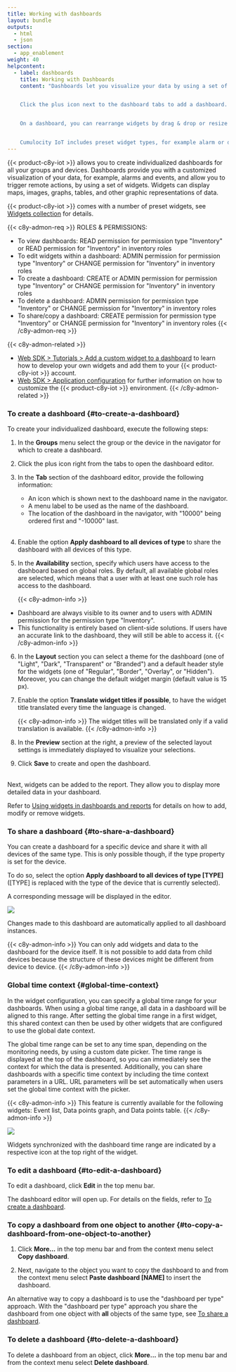 ```yaml
---
title: Working with dashboards
layout: bundle
outputs:
  - html
  - json
section:
  - app_enablement
weight: 40
helpcontent:
  - label: dashboards
    title: Working with Dashboards
    content: "Dashboards let you visualize your data by using a set of widgets. Widgets can display maps, images, graphs, tables, and other graphic representations of data.


    Click the plus icon next to the dashboard tabs to add a dashboard. You may copy a dashboard from one device to another or you may share a dashboard with all devices of a specific device type.


    On a dashboard, you can rearrange widgets by drag & drop or resize them using the arrow icon. Click **Add widget** in the top menu bar to add a new widget to the dashboard or use the cogwheel icon to edit or remove widgets.


    Cumulocity IoT includes preset widget types, for example alarm or data point lists, linear or radial gauges. Since each widget type displays different data, different parameters are required to configure it. See *Widgets collection* in the user documentation for details on each widget type and its configuration."
---
```


{{< product-c8y-iot >}} allows you to create individualized dashboards for all your groups and devices.
Dashboards provide you with a customized visualization of your data, for example, alarms and events, and allow you to trigger remote actions, by using a set of widgets. Widgets can display maps, images, graphs, tables, and other graphic representations of data.

{{< product-c8y-iot >}} comes with a number of preset widgets, see [Widgets collection](/cockpit/widgets-collection/) for details.

{{< c8y-admon-req >}}
ROLES & PERMISSIONS:

- To view dashboards: READ permission for permission type "Inventory" or READ permission for "Inventory" in inventory roles
- To edit widgets within a dashboard: ADMIN permission for permission type "Inventory" or CHANGE permission for "Inventory" in inventory roles
- To create a dashboard: CREATE or ADMIN permission for permission type "Inventory" or CHANGE permission for "Inventory" in inventory roles
- To delete a dashboard: ADMIN permission for permission type "Inventory" or CHANGE permission for "Inventory" in inventory roles
- To share/copy a dashboard: CREATE permission for permission type "Inventory" or CHANGE permission for "Inventory" in inventory roles
{{< /c8y-admon-req >}}

{{< c8y-admon-related >}}
- [Web SDK > Tutorials > Add a custom widget to a dashboard](/web/tutorials/#add-a-custom-widget) to learn how to develop your own widgets and add them to your {{< product-c8y-iot >}} account.
- [Web SDK > Application configuration](/web/application-configuration/) for further information on how to customize the {{< product-c8y-iot >}} environment.
{{< /c8y-admon-related >}}

### To create a dashboard {#to-create-a-dashboard}

To create your individualized dashboard, execute the following steps:

1. In the **Groups** menu select the group or the device in the navigator for which to create a dashboard.
2. Click the plus icon right from the tabs to open the dashboard editor.

3. In the **Tab** section of the dashboard editor, provide the following information:

    * An icon which is shown next to the dashboard name in the navigator.
    * A menu label to be used as the name of the dashboard.
    * The location of the dashboard in the navigator, with "10000" being ordered first and "-10000" last.
<br><br>

4. Enable the option **Apply dashboard to all devices of type <device type>** to share the dashboard with all devices of this type.

5. In the **Availability** section, specify which users have access to the dashboard based on global roles. By default, all available global roles are selected, which means that a user with at least one such role has access to the dashboard.

   {{< c8y-admon-info >}}
- Dashboard are always visible to its owner and to users with ADMIN permission for the permission type "Inventory".
- This functionality is entirely based on client-side solutions. If users have an accurate link to the dashboard, they will still be able to access it.
    {{< /c8y-admon-info >}}

6. In the **Layout** section you can select a theme for the dashboard (one of "Light", "Dark", "Transparent" or "Branded") and a default header style for the widgets (one of "Regular", "Border", "Overlay", or "Hidden"). Moreover, you can change the default widget margin (default value is 15 px).
7. Enable the option **Translate widget titles if possible**, to have the widget title translated every time the language is changed.

    {{< c8y-admon-info >}}
The widget titles will be translated only if a valid translation is available.
    {{< /c8y-admon-info >}}
8. In the **Preview** section at the right, a preview of the selected layout settings is immediately displayed to visualize your selections.

9. Click **Save** to create and open the dashboard.

<br>Next, widgets can be added to the report. They allow you to display more detailed data in your dashboard.

Refer to [Using widgets in dashboards and reports](/cockpit/using-widgets/) for details on how to add, modify or remove widgets.

### To share a dashboard {#to-share-a-dashboard}

You can create a dashboard for a specific device and share it with all devices of the same type. This is only possible though, if the type property is set for the device.

To do so, select the option **Apply dashboard to all devices of type [TYPE]** ([TYPE] is replaced with the type of the device that is currently selected).

A corresponding message will be displayed in the editor.

<img src="/images/users-guide/cockpit/cockpit-dashboard-share.png" name="Shared dashboard"/>

Changes made to this dashboard are automatically applied to all dashboard instances.

{{< c8y-admon-info >}}
You can only add widgets and data to the dashboard for the device itself. It is not possible to add data from child devices because the structure of these devices might be different from device to device.
{{< /c8y-admon-info >}}

### Global time context {#global-time-context}

In the widget configuration, you can specify a global time range for your dashboards. When using a global time range, all data in a dashboard will be aligned to this range. After setting the global time range in a first widget, this shared context can then be used by other widgets that are configured to use the global date context.

The global time range can be set to any time span, depending on the monitoring needs, by using a custom date picker. The time range is displayed at the top of the dashboard, so you can immediately see the context for which the data is presented. Additionally, you can share dashboards with a specific time context by including the time context parameters in a URL. URL parameters will be set automatically when users set the global time context with the picker.

{{< c8y-admon-info >}}
This feature is currently available for the following widgets: Event list, Data points graph, and Data points table.
{{< /c8y-admon-info >}}

<img src="/images/users-guide/cockpit/cockpit-dashboard-global-time.png" name="Global time context"/>

Widgets synchronized with the dashboard time range are indicated by a respective icon at the top right of the widget.

### To edit a dashboard {#to-edit-a-dashboard}

To edit a dashboard, click **Edit** in the top menu bar.

The dashboard editor will open up. For details on the fields, refer to [To create a dashboard](#to-create-a-dashboard).

### To copy a dashboard from one object to another {#to-copy-a-dashboard-from-one-object-to-another}

1. Click **More...** in the top menu bar and from the context menu select **Copy dashboard**.

2. Next, navigate to the object you want to copy the dashboard to and from the context menu select **Paste dashboard [NAME]** to insert the dashboard.

An alternative way to copy a dashboard is to use the
"dashboard per type" approach.  With the "dashboard per type" approach you share the dashboard from one object with **all** objects of the same type, see [To share a dashboard](#to-share-a-dashboard).


### To delete a dashboard {#to-delete-a-dashboard}

To delete a dashboard from an object, click **More...** in the top menu bar and from the context menu select **Delete dashboard**.
